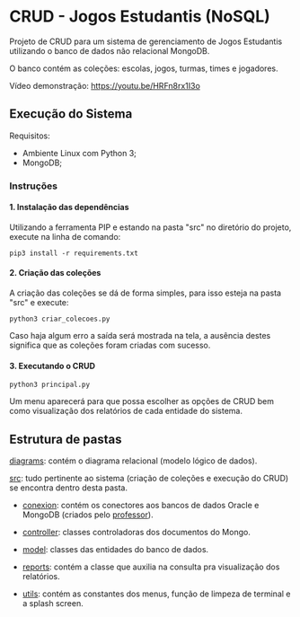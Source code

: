 # CRUD - Jogos Estudantis (NoSQL)
Projeto de CRUD para um sistema de gerenciamento de Jogos Estudantis utilizando o banco de dados não relacional MongoDB.

O banco contém as coleções: escolas, jogos, turmas, times e jogadores.

Vídeo demonstração: https://youtu.be/HRFn8rx1I3o

## Execução do Sistema

Requisitos:
- Ambiente Linux com Python 3;
- MongoDB;

### Instruções

#### 1. Instalação das dependências

Utilizando a ferramenta PIP e estando na pasta "src" no diretório do projeto, execute na linha de comando:

```
pip3 install -r requirements.txt
```

#### 2. Criação das coleções

A criação das coleções se dá de forma simples, para isso esteja na pasta "src" e execute:

```
python3 criar_colecoes.py
```

Caso haja algum erro a saída será mostrada na tela, a ausência destes significa que as coleções foram criadas com sucesso.

#### 3. Executando o CRUD
```
python3 principal.py
```

Um menu aparecerá para que possa escolher as opções de CRUD bem como visualização dos relatórios de cada entidade do sistema.

## Estrutura de pastas

[diagrams](https://github.com/tbdje/crud-jogos-estudantis-mongo/tree/main/diagrams): contém o diagrama relacional (modelo lógico de dados).

[src](https://github.com/tbdje/crud-jogos-estudantis-mongo/tree/main/src): tudo pertinente ao sistema (criação de coleções e execução do CRUD) se encontra dentro desta pasta.

+ [conexion](https://github.com/tbdje/crud-jogos-estudantis-mongo/tree/main/src/conexion): contém os conectores aos bancos de dados Oracle e MongoDB (criados pelo [professor](https://github.com/howardroatti)).

+ [controller](https://github.com/tbdje/crud-jogos-estudantis-mongo/tree/main/src/controller): classes controladoras dos documentos do Mongo.

+ [model](https://github.com/tbdje/crud-jogos-estudantis-mongo/tree/main/src/model): classes das entidades do banco de dados.

+ [reports](https://github.com/tbdje/crud-jogos-estudantis-mongo/tree/main/src/reports): contém a classe que auxilia na consulta pra visualização dos relatórios.

+ [utils](https://github.com/tbdje/crud-jogos-estudantis-mongo/tree/main/src/utils): contém as constantes dos menus, função de limpeza de terminal e a splash screen.